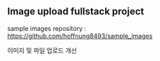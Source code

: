 ## Image upload fullstack project

sample images repository : https://github.com/hoffnung8493/sample_images

이미지 및 파일 업로드 개선
